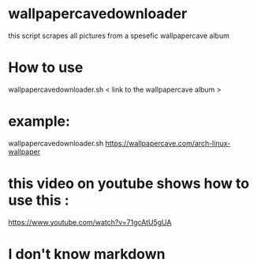 # wallpapercavedownloader
this script scrapes all pictures from a spesefic wallpapercave album

# How to use
wallpapercavedownloader.sh < link to the wallpapercave album >

# example:
wallpapercavedownloader.sh https://wallpapercave.com/arch-linux-wallpaper


# this video on youtube shows how to use this :

https://www.youtube.com/watch?v=71gcAtU5gUA

# I don't know markdown
